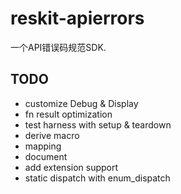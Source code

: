 # reskit-apierrors

一个API错误码规范SDK.

## TODO

- customize Debug & Display
- fn result optimization
- test harness with setup & teardown
- derive macro
- mapping
- document
- add extension support
- static dispatch with enum_dispatch
